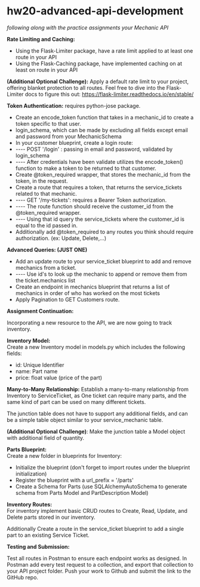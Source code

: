 # hw20-advanced-api-development
*following along with the practice assignments your Mechanic API*


**Rate Limiting and Caching:**

-   Using the Flask-Limiter package, have a rate limit applied to at least one route in your API
-   Using the Flask-Caching package, have implemented caching on at least on route in your API

**(Additional Optional Challenge):** Apply a default rate limit to your project, offering blanket protection to all routes. Feel free to dive into the Flask-Limiter docs to figure this out: <https://flask-limiter.readthedocs.io/en/stable/>

**Token Authentication:** requires python-jose package.

-   Create an encode_token function that takes in a mechanic_id to create a token specific to that user.
-   login_schema, which can be made by excluding all fields except email and password from your MechanicSchema
-   In your customer blueprint, create a login route:
-   ---- POST '/login' : passing in email and password, validated by login_schema
-   ---- After credentials have been validate utilizes the encode_token() function to make a token to be returned to that customer.
-   Create @token_required wrapper, that stores the mechanic_id from the token, in the request.
-   Create a route that requires a token, that returns the service_tickets related to that mechanic.
-   ---- GET '/my-tickets': requires a Bearer Token authorization.
-   ---- The route function should receive the customer_id from the @token_required wrapper.
-   ---- Using that id query the service_tickets where the customer_id is equal to the id passed in.
-   Additionally add @token_required to any routes you think should require authorization. (ex: Update, Delete,...)

**Advanced Queries: (JUST ONE)**

-   Add an update route to your service_ticket blueprint to add and remove mechanics from a ticket.
-   ---- Use id's to look up the mechanic to append or remove them from the ticket.mechanics list
-   Create an endpoint in mechanics blueprint that returns a list of mechanics in order of who has worked on the most tickets
-   Apply Pagination to GET Customers route.

**Assignment Continuation:**

Incorporating a new resource to the API, we are now going to track inventory.

**Inventory Model:**\
Create a new Inventory model in models.py which includes the following fields:

-   id: Unique Identifier
-   name: Part name
-   price: float value (price of the part)

**Many-to-Many Relationship:**
Establish a many-to-many relationship from Inventory to ServiceTicket, as One ticket can require many parts, and the same kind of part can be used on many different tickets.

The junction table does not have to support any additional fields, and can be a simple table object similar to your service_mechanic table.

**(Additional Optional Challenge)**: Make the junction table a Model object with additional field of quantity.

**Parts Blueprint:**\
Create a new folder in blueprints for Inventory:

-   Initialize the blueprint (don't forget to import routes under the blueprint initialization)
-   Register the blueprint with a url_prefix = '/parts'
-   Create a Schema for Parts (use SQLAlchemyAutoSchema to generate schema from Parts Model and PartDescription Model)

**Inventory Routes:**\
For inventory implement basic CRUD routes to Create, Read, Update, and Delete parts stored in our inventory.

Additionally Create a route in the service_ticket blueprint to add a single part to an existing Service Ticket.

**Testing and Submission:**

Test all routes in Postman to ensure each endpoint works as designed. In Postman add every test request to a collection, and export that collection to your API project folder. Push your work to Github and submit the link to the GitHub repo.